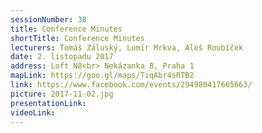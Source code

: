 ```yaml
---
sessionNumber: 38
title: Conference Minutes
shortTitle: Conference Minutes
lecturers: Tomáš Záluský, Lumír Mrkva, Aleš Roubíček
date: 2. listopadu 2017
address: Loft N8<br> Nekázanka 8, Praha 1
mapLink: https://goo.gl/maps/TiqAbr4sRTB2
link: https://www.facebook.com/events/294980417665663/
picture: 2017-11-02.jpg
presentationLink:
videoLink:
---
```

